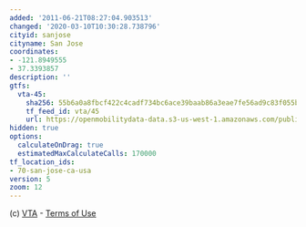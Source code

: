 ```yaml
---
added: '2011-06-21T08:27:04.903513'
changed: '2020-03-10T10:30:28.738796'
cityid: sanjose
cityname: San Jose
coordinates:
- -121.8949555
- 37.3393857
description: ''
gtfs:
  vta-45:
    sha256: 55b6a0a8fbcf422c4cadf734bc6ace39baab86a3eae7fe56ad9c83f055ba71e9
    tf_feed_id: vta/45
    url: https://openmobilitydata-data.s3-us-west-1.amazonaws.com/public/feeds/vta/45/20200305/gtfs.zip
hidden: true
options:
  calculateOnDrag: true
  estimatedMaxCalculateCalls: 170000
tf_location_ids:
- 70-san-jose-ca-usa
version: 5
zoom: 12
---
```


(c) [VTA](http://www.vta.org/) - [Terms of Use](http://www.vta.org/dev/tou/)
